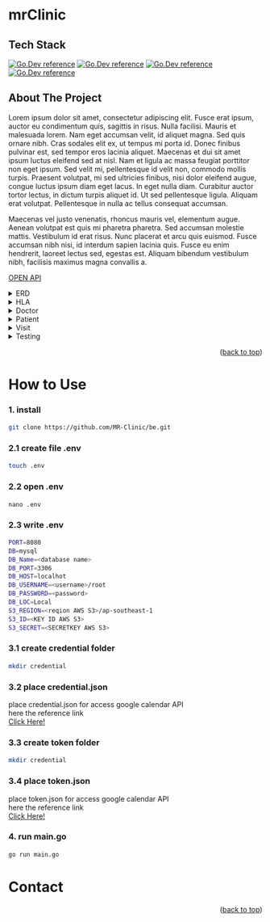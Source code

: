 # mrClinic

## Tech Stack

[![Go.Dev reference](https://img.shields.io/badge/-echo%20-05122A?style=flat&logo=go)](https://github.com/labstack/echo)
[![Go.Dev reference](https://img.shields.io/badge/-gorm%20-05122A?style=flat&logo=go)](https://pkg.go.dev/gorm.io/gorm?tab=doc)
[![Go.Dev reference](https://img.shields.io/badge/-aws--s3%20-05122A?style=flat&logo=Amazon%20Aws)](https://github.com/awsdocs/aws-doc-sdk-examples/tree/main/go/example_code/s3)
[![Go.Dev reference](https://img.shields.io/badge/-google--calendar%20-05122A?style=flat&logo=Google%20Calendar)](https://github.com/googleapis/google-api-go-client/blob/main/examples/calendar.go)

## About The Project

<p>
  Lorem ipsum dolor sit amet, consectetur adipiscing elit. Fusce erat ipsum, auctor eu condimentum quis, sagittis in risus. Nulla facilisi. Mauris et malesuada lorem. Nam eget accumsan velit, id aliquet magna. Sed quis ornare nibh. Cras sodales elit ex, ut tempus mi porta id. Donec finibus pulvinar est, sed tempor eros lacinia aliquet. Maecenas et dui sit amet ipsum luctus eleifend sed at nisl. Nam et ligula ac massa feugiat porttitor non eget ipsum. Sed velit mi, pellentesque id velit non, commodo mollis turpis. Praesent volutpat, mi sed ultricies finibus, nisi dolor eleifend augue, congue luctus ipsum diam eget lacus. In eget nulla diam. Curabitur auctor tortor lectus, in dictum turpis aliquet id. Ut sed pellentesque ligula. Aliquam erat volutpat. Pellentesque in nulla ac tellus consequat accumsan.
</p>

<p>
Maecenas vel justo venenatis, rhoncus mauris vel, elementum augue. Aenean volutpat est quis mi pharetra pharetra. Sed accumsan molestie mattis. Vestibulum id erat risus. Nunc placerat et arcu quis euismod. Fusce accumsan nibh nisi, id interdum sapien lacinia quis. Fusce eu enim hendrerit, laoreet lectus sed, egestas est. Aliquam bibendum vestibulum nibh, facilisis maximus magna convallis a.
</p>

[OPEN API](https://app.swaggerhub.com/apis/faliqadlan/mrClinic/1.0.0)

<details>
<summary>ERD</summary>
<img src="image/erd.jpeg">
</details>
<details>
<summary>HLA</summary>
<img src="image/hla.jpeg">
</details>
<details>
<summary>Doctor</summary>

| Feature Doctor | Endpoint        | Query Param | Request Body         | JWT Token | Utility                               |
| -------------- | --------------- | ----------- | -------------------- | --------- | ------------------------------------- |
| POST           | /login          | -           | indentity & password | NO        | login user with indentity & passwords |
| POST           | /doctor         | -           | \_                   | NO        | register doctor                       |
| PUT            | /doctor         | -           | -                    | YES       | update current doctor profile         |
| DELETE         | /doctor         | -           | -                    | YES       | delete current doctor account         |
| GET            | /doctor/profile | \_          | -                    | YES       | get current doctor profile            |
| GET            | /doctor/all     | -           | -                    | YES       | get all doctor                        |

</details>

<details>
<summary>Patient</summary>

| Feature Patient | Endpoint         | Query Param | Request Body         | JWT Token | Utility                               |
| --------------- | ---------------- | ----------- | -------------------- | --------- | ------------------------------------- |
| POST            | /login           | -           | indentity & password | NO        | login user with indentity & passwords |
| POST            | /patient         | -           | \_                   | NO        | register patient                      |
| DELETE          | /patient         | -           | -                    | YES       | delete current patient account        |
| PUT             | /patient         | -           | -                    | YES       | update current patient profile        |
| GET             | /patient/profile | patient_uid | -                    | YES       | get current patient profile           |

</details>

<details>
<summary>Visit</summary>

| Feature Visit | Endpoint          | Query Param                      | Request Body | JWT Token | Utility              |
| ------------- | ----------------- | -------------------------------- | ------------ | --------- | -------------------- |
| POST          | /Visit            | -                                | \_           | NO        | add visit            |
| PUT           | /Visit/:visit_uid | -                                | -            | YES       | update visit detail  |
| DELETE        | /Visit/:visit_uid | -                                | -            | YES       | delete current visit |
| GET           | /Visit            | kind, uid, status, date, grouped | -            | YES       | get visit            |

</details>
<details>
<summary>Testing</summary>
<img src="image/unit-test.png">
</details>

<p align="right">(<a href="#top">back to top</a>)</p>

# How to Use

### 1. install

```bash
git clone https://github.com/MR-Clinic/be.git
```

### 2.1 create file .env

```bash
touch .env
```

### 2.2 open .env

```
nano .env
```

### 2.3 write .env

```bash
PORT=8080
DB=mysql
DB_Name=<database name>
DB_PORT=3306
DB_HOST=localhot
DB_USERNAME=<username>/root
DB_PASSWORD=<password>
DB_LOC=Local
S3_REGION=<reqion AWS S3>/ap-southeast-1
S3_ID=<KEY ID AWS S3>
S3_SECRET=<SECRETKEY AWS S3>
```
### 3.1 create credential folder

```bash
mkdir credential
```

### 3.2 place credential.json

place credential.json for access google calendar API <br> here the reference link
</br>
[Click Here!](https://developers.google.com/workspace/guides/create-credentials#oauth-client-id)

### 3.3 create token folder

```bash
mkdir credential
```

### 3.4 place token.json

place token.json for access google calendar API <br> here the reference link
</br>
[Click Here!](https://github.com/googleworkspace/go-samples/blob/master/calendar/quickstart/quickstart.go)

### 4. run main.go

```bash
go run main.go
```

# Contact

<p align="right">(<a href="#top">back to top</a>)</p>